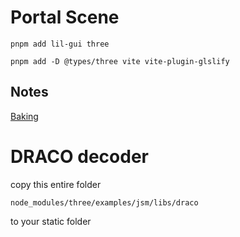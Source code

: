 # Portal Scene

```
pnpm add lil-gui three
```

```
pnpm add -D @types/three vite vite-plugin-glslify
```

## Notes

[Baking](https://github.com/Rade58/Three.js-Vault/blob/main/Baking.md)

# DRACO decoder

copy this entire folder

```
node_modules/three/examples/jsm/libs/draco
```

to your static folder

